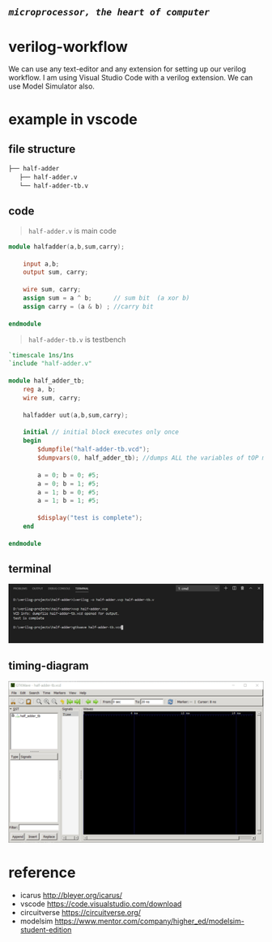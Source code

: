  ## **_`microprocessor, the heart of computer`_**

# verilog-workflow

We can use any text-editor and any extension for setting up our verilog workflow. I am using Visual Studio Code with a verilog extension. 
We can use Model Simulator also. 

# example in vscode

## file structure 

```bash
├── half-adder
   ├── half-adder.v
   └── half-adder-tb.v
```

## code

> `half-adder.v` is main code 

```verilog
module halfadder(a,b,sum,carry);

    input a,b;
    output sum, carry;

    wire sum, carry;
    assign sum = a ^ b;      // sum bit  (a xor b)
    assign carry = (a & b) ; //carry bit

endmodule 
```

> `half-adder-tb.v` is testbench

```verilog
`timescale 1ns/1ns
`include "half-adder.v"

module half_adder_tb;
    reg a, b;
    wire sum, carry;

    halfadder uut(a,b,sum,carry);
  
    initial // initial block executes only once
    begin
        $dumpfile("half-adder-tb.vcd"); 
        $dumpvars(0, half_adder_tb); //dumps ALL the variables of tOP module and all the variables in ALL lower level modules instantiated by this top module
       
        a = 0; b = 0; #5;
        a = 0; b = 1; #5;
        a = 1; b = 0; #5;
        a = 1; b = 1; #5;
        
        $display("test is complete");
    end

endmodule

```

## terminal

<img src="terminal.png">

## timing-diagram

<img src="gtkwave.gif">

# reference

- icarus   http://bleyer.org/icarus/
- vscode   https://code.visualstudio.com/download
- circuitverse https://circuitverse.org/
- modelsim https://www.mentor.com/company/higher_ed/modelsim-student-edition

